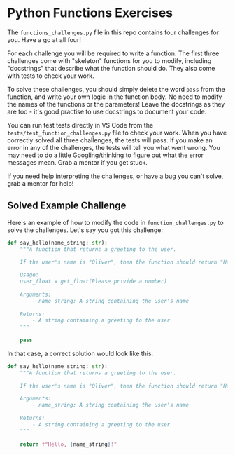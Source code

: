 # Python Functions Exercises

The `functions_challenges.py` file in this repo contains four challenges for you. Have a go at all four! 

For each challenge you will be required to write a function. The first three challenges come with "skeleton" functions for you to modify, including "docstrings" that describe what the function should do. They also come with tests to check your work.

To solve these challenges, you should simply delete the word `pass` from the function, and write your own logic in the function body. No need to modify the names of the functions or the parameters! Leave the docstrings as they are too - it's good practise to use docstrings to document your code.

You can run test tests directly in VS Code from the `tests/test_function_challenges.py` file to check your work. When you have correctly solved all three challenges, the tests will pass. If you make an error in any of the challenges, the tests will tell you what went wrong. You may need to do a little Googling/thinking to figure out what the error messages mean. Grab a mentor if you get stuck.

If you need help interpreting the challenges, or have a bug you can't solve, grab a mentor for help!

## Solved Example Challenge

Here's an example of how to modify the code in `function_challenges.py` to solve the challenges. Let's say you got this challenge:

```py
def say_hello(name_string: str):
    """A function that returns a greeting to the user. 
      
    If the user's name is "Oliver", then the function should return "Hello, Oliver!"

    Usage:
    user_float = get_float(Please privide a number)
    
    Arguments: 
        - name_string: A string containing the user's name
      
    Returns:
        - A string containing a greeting to the user
    """
    
    pass
```

In that case, a correct solution would look like this:

```py
def say_hello(name_string: str):
    """A function that returns a greeting to the user. 
      
    If the user's name is "Oliver", then the function should return "Hello, Oliver!"

    Arguments: 
        - name_string: A string containing the user's name
      
    Returns:
        - A string containing a greeting to the user
    """
    
    return f"Hello, {name_string}!"
```

